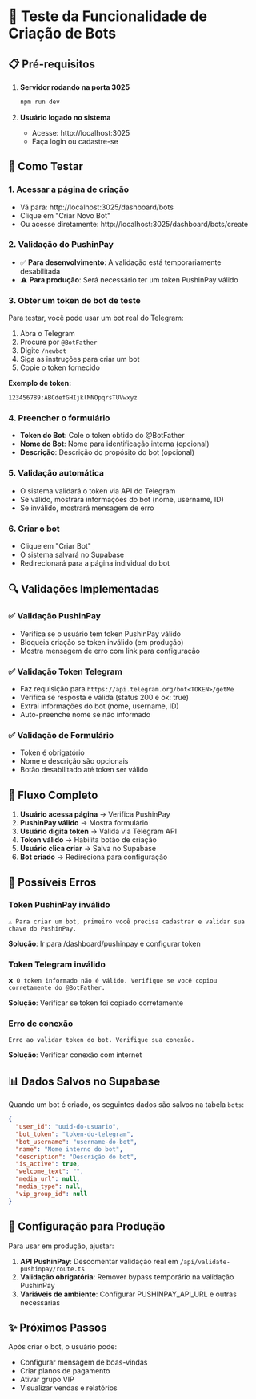 # 🤖 Teste da Funcionalidade de Criação de Bots

## 📋 Pré-requisitos

1. **Servidor rodando na porta 3025**
   ```bash
   npm run dev
   ```

2. **Usuário logado no sistema**
   - Acesse: http://localhost:3025
   - Faça login ou cadastre-se

## 🧪 Como Testar

### 1. Acessar a página de criação
- Vá para: http://localhost:3025/dashboard/bots
- Clique em "Criar Novo Bot"
- Ou acesse diretamente: http://localhost:3025/dashboard/bots/create

### 2. Validação do PushinPay
- ✅ **Para desenvolvimento**: A validação está temporariamente desabilitada
- ⚠️ **Para produção**: Será necessário ter um token PushinPay válido

### 3. Obter um token de bot de teste
Para testar, você pode usar um bot real do Telegram:

1. Abra o Telegram
2. Procure por `@BotFather`
3. Digite `/newbot`
4. Siga as instruções para criar um bot
5. Copie o token fornecido

**Exemplo de token:**
```
123456789:ABCdefGHIjklMNOpqrsTUVwxyz
```

### 4. Preencher o formulário
- **Token do Bot**: Cole o token obtido do @BotFather
- **Nome do Bot**: Nome para identificação interna (opcional)
- **Descrição**: Descrição do propósito do bot (opcional)

### 5. Validação automática
- O sistema validará o token via API do Telegram
- Se válido, mostrará informações do bot (nome, username, ID)
- Se inválido, mostrará mensagem de erro

### 6. Criar o bot
- Clique em "Criar Bot"
- O sistema salvará no Supabase
- Redirecionará para a página individual do bot

## 🔍 Validações Implementadas

### ✅ Validação PushinPay
- Verifica se o usuário tem token PushinPay válido
- Bloqueia criação se token inválido (em produção)
- Mostra mensagem de erro com link para configuração

### ✅ Validação Token Telegram
- Faz requisição para `https://api.telegram.org/bot<TOKEN>/getMe`
- Verifica se resposta é válida (status 200 e ok: true)
- Extrai informações do bot (nome, username, ID)
- Auto-preenche nome se não informado

### ✅ Validação de Formulário
- Token é obrigatório
- Nome e descrição são opcionais
- Botão desabilitado até token ser válido

## 🎯 Fluxo Completo

1. **Usuário acessa página** → Verifica PushinPay
2. **PushinPay válido** → Mostra formulário
3. **Usuário digita token** → Valida via Telegram API
4. **Token válido** → Habilita botão de criação
5. **Usuário clica criar** → Salva no Supabase
6. **Bot criado** → Redireciona para configuração

## 🚨 Possíveis Erros

### Token PushinPay inválido
```
⚠️ Para criar um bot, primeiro você precisa cadastrar e validar sua chave do PushinPay.
```
**Solução**: Ir para /dashboard/pushinpay e configurar token

### Token Telegram inválido
```
❌ O token informado não é válido. Verifique se você copiou corretamente do @BotFather.
```
**Solução**: Verificar se token foi copiado corretamente

### Erro de conexão
```
Erro ao validar token do bot. Verifique sua conexão.
```
**Solução**: Verificar conexão com internet

## 📊 Dados Salvos no Supabase

Quando um bot é criado, os seguintes dados são salvos na tabela `bots`:

```json
{
  "user_id": "uuid-do-usuario",
  "bot_token": "token-do-telegram",
  "bot_username": "username-do-bot",
  "name": "Nome interno do bot",
  "description": "Descrição do bot",
  "is_active": true,
  "welcome_text": "",
  "media_url": null,
  "media_type": null,
  "vip_group_id": null
}
```

## 🔧 Configuração para Produção

Para usar em produção, ajustar:

1. **API PushinPay**: Descomentar validação real em `/api/validate-pushinpay/route.ts`
2. **Validação obrigatória**: Remover bypass temporário na validação PushinPay
3. **Variáveis de ambiente**: Configurar PUSHINPAY_API_URL e outras necessárias

## ✨ Próximos Passos

Após criar o bot, o usuário pode:
- Configurar mensagem de boas-vindas
- Criar planos de pagamento
- Ativar grupo VIP
- Visualizar vendas e relatórios 